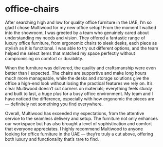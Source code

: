 # office-chairs

After searching high and low for quality office furniture in the UAE, I’m so glad I chose Multiwood for my new office setup! From the moment I walked into the showroom, I was greeted by a team who genuinely cared about understanding my needs and vision. They offered a fantastic range of luxury office furniture, from ergonomic chairs to sleek desks, each piece as stylish as it is functional. I was able to try out different options, and the team helped me select items that matched my space perfectly without compromising on comfort or durability.

When the furniture was delivered, the quality and craftsmanship were even better than I expected. The chairs are supportive and make long hours much more manageable, while the desks and storage solutions give the office a high-end look without losing the practical features we rely on. It’s clear Multiwood doesn’t cut corners on materials; everything feels sturdy and built to last, a huge plus for a busy office environment. My team and I have noticed the difference, especially with how ergonomic the pieces are — definitely not something you find everywhere.

Overall, Multiwood has exceeded my expectations, from the attentive service to the seamless delivery and setup. The furniture not only enhances our workspace but has also brought a level of sophistication and comfort that everyone appreciates. I highly recommend Multiwood to anyone looking for office furniture in the UAE — they’re truly a cut above, offering both luxury and functionality that’s rare to find.






